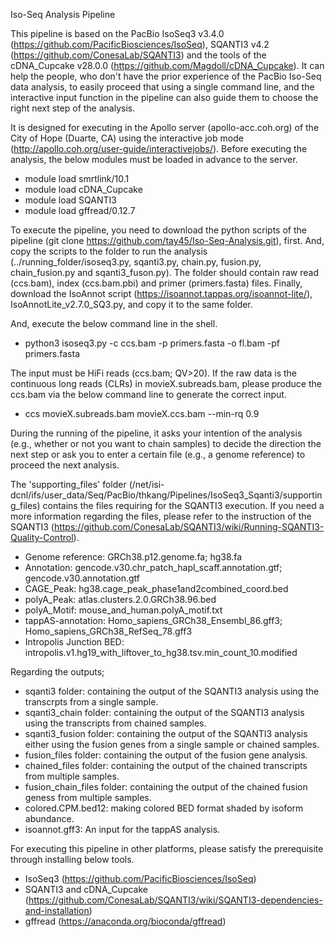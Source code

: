 Iso-Seq Analysis Pipeline

This pipeline is based on the PacBio IsoSeq3 v3.4.0 (https://github.com/PacificBiosciences/IsoSeq), SQANTI3 v4.2 (https://github.com/ConesaLab/SQANTI3) and the tools of the cDNA_Cupcake v28.0.0 (https://github.com/Magdoll/cDNA_Cupcake). It can help the people, who don't have the prior experience of the PacBio Iso-Seq data analysis, to easily proceed that using a single command line, and the interactive input function in the pipeline can also guide them to choose the right next step of the analysis.

It is designed for executing in the Apollo server (apollo-acc.coh.org) of the City of Hope (Duarte, CA) using the interactive job mode (http://apollo.coh.org/user-guide/interactivejobs/). Before executing the analysis, the below modules must be loaded in advance to the server.

- module load smrtlink/10.1
- module load cDNA_Cupcake
- module load SQANTI3
- module load gffread/0.12.7

To execute the pipeline, you need to download the python scripts of the pipeline (git clone https://github.com/tay45/Iso-Seq-Analysis.git), first.
And, copy the scripts to the folder to run the analysis (../running_folder/isoseq3.py, sqanti3.py, chain.py, fusion.py, chain_fusion.py and sqanti3_fuson.py).
The folder should contain raw read (ccs.bam), index (ccs.bam.pbi) and primer (primers.fasta) files.
Finally, download the IsoAnnot script (https://isoannot.tappas.org/isoannot-lite/), IsoAnnotLite_v2.7.0_SQ3.py, and copy it to the same folder.

And, execute the below command line in the shell. 

- python3 isoseq3.py -c ccs.bam -p primers.fasta -o fl.bam -pf primers.fasta

The input must be HiFi reads (ccs.bam; QV>20). If the raw data is the continuous long reads (CLRs) in movieX.subreads.bam, please produce the ccs.bam via the below command line to generate the correct input. 

- ccs movieX.subreads.bam movieX.ccs.bam --min-rq 0.9

During the running of the pipeline, it asks your intention of the analysis (e.g., whether or not you want to chain samples) to decide the direction the next step or ask you to enter a certain file (e.g., a genome reference) to proceed the next analysis.

The 'supporting_files' folder (/net/isi-dcnl/ifs/user_data/Seq/PacBio/thkang/Pipelines/IsoSeq3_Sqanti3/supporting_files) contains the files requiring for the SQANTI3 execution. If you need a more information regarding the files, please refer to the instruction of the SQANTI3 (https://github.com/ConesaLab/SQANTI3/wiki/Running-SQANTI3-Quality-Control).

- Genome reference: GRCh38.p12.genome.fa; hg38.fa
- Annotation: gencode.v30.chr_patch_hapl_scaff.annotation.gtf; gencode.v30.annotation.gtf
- CAGE_Peak: hg38.cage_peak_phase1and2combined_coord.bed
- polyA_Peak: atlas.clusters.2.0.GRCh38.96.bed
- polyA_Motif: mouse_and_human.polyA_motif.txt
- tappAS-annotation: Homo_sapiens_GRCh38_Ensembl_86.gff3; Homo_sapiens_GRCh38_RefSeq_78.gff3
- Intropolis Junction BED: intropolis.v1.hg19_with_liftover_to_hg38.tsv.min_count_10.modified

Regarding the outputs;
- sqanti3 folder: containing the output of the SQANTI3 analysis using the transcrpts from a single sample.
- sqanti3_chain folder: containing the output of the SQANTI3 analysis using the transcripts from chained samples.
- sqanti3_fusion folder: containing the output of the SQANTI3 analysis either using the fusion genes from a single sample or chained samples.
- fusion_files folder: containing the output of the fusion gene analysis.
- chained_files folder: containing the output of the chained transcripts from multiple samples.
- fusion_chain_files folder: containing the output of the chained fusion geness from multiple samples.
- colored.CPM.bed12: making colored BED format shaded by isoform abundance.
- isoannot.gff3: An input for the tappAS analysis.

For executing this pipeline in other platforms, please satisfy the prerequisite through installing below tools.

- IsoSeq3 (https://github.com/PacificBiosciences/IsoSeq)
- SQANTI3 and cDNA_Cupcake (https://github.com/ConesaLab/SQANTI3/wiki/SQANTI3-dependencies-and-installation)
- gffread (https://anaconda.org/bioconda/gffread)
